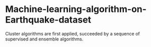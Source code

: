 # Machine-learning-algorithm-on-Earthquake-dataset
 Cluster algorithms are first applied, succeeded by a sequence of supervised and ensemble algorithms.
